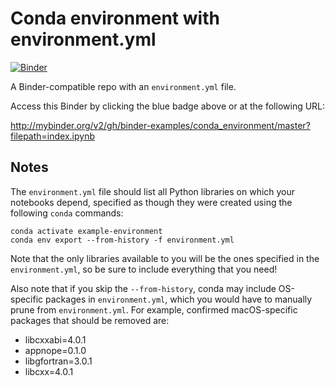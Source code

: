 # Conda environment with environment.yml

[![Binder](http://mybinder.org/badge_logo.svg)](https://mybinder.org/v2/gh/MrNevil/COVID-19-Vaccination-progress/HEAD?urlpath=https%3A%2F%2Fgithub.com%2FMrNevil%2FCOVID-19-Vaccination-progress%2Fblob%2Fmaster%2Fcovid-vaccination-progress.ipynb)

A Binder-compatible repo with an `environment.yml` file.

Access this Binder by clicking the blue badge above or at the following URL:

http://mybinder.org/v2/gh/binder-examples/conda_environment/master?filepath=index.ipynb

## Notes
The `environment.yml` file should list all Python libraries on which your notebooks
depend, specified as though they were created using the following `conda` commands:

```
conda activate example-environment
conda env export --from-history -f environment.yml
```

Note that the only libraries available to you will be the ones specified in
the `environment.yml`, so be sure to include everything that you need! 

Also note that if you skip the `--from-history`, conda may include OS-specific
packages in `environment.yml`, which you would have to manually prune from
`environment.yml`.  For example, confirmed macOS-specific packages that should
be removed are:

* libcxxabi=4.0.1
* appnope=0.1.0
* libgfortran=3.0.1
* libcxx=4.0.1
